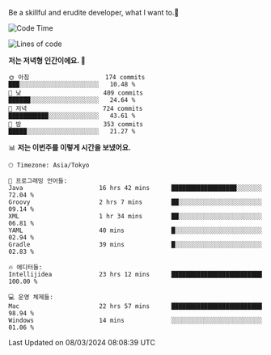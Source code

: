 Be a skillful and erudite developer, what I want to.👶

<!--START_SECTION:waka-->
![Code Time](http://img.shields.io/badge/Code%20Time-495%20hrs%2022%20mins-blue)

![Lines of code](https://img.shields.io/badge/%EC%A0%80%EB%8A%94%20%EC%97%AC%ED%83%9C%EA%B9%8C%EC%A7%80%20-800.6%20thousand%20%EC%A4%84%EC%9D%98%20%EC%BD%94%EB%93%9C%EB%A5%BC%20%EC%9E%91%EC%84%B1%ED%96%88%EC%96%B4%EC%9A%94.-blue)

**저는 저녁형 인간이에요. 🦉** 

```text
🌞 아침                     174 commits         ███░░░░░░░░░░░░░░░░░░░░░░   10.48 % 
🌆 낮　                     409 commits         ██████░░░░░░░░░░░░░░░░░░░   24.64 % 
🌃 저녁                     724 commits         ███████████░░░░░░░░░░░░░░   43.61 % 
🌙 밤　                     353 commits         █████░░░░░░░░░░░░░░░░░░░░   21.27 % 
```


📊 **저는 이번주를 이렇게 시간을 보냈어요.** 

```text
🕑︎ Timezone: Asia/Tokyo

💬 프로그래밍 언어들: 
Java                     16 hrs 42 mins      ██████████████████░░░░░░░   72.04 % 
Groovy                   2 hrs 7 mins        ██░░░░░░░░░░░░░░░░░░░░░░░   09.14 % 
XML                      1 hr 34 mins        ██░░░░░░░░░░░░░░░░░░░░░░░   06.81 % 
YAML                     40 mins             █░░░░░░░░░░░░░░░░░░░░░░░░   02.94 % 
Gradle                   39 mins             █░░░░░░░░░░░░░░░░░░░░░░░░   02.83 % 

🔥 에디터들: 
Intellijidea             23 hrs 12 mins      █████████████████████████   100.00 % 

💻 운영 체제들: 
Mac                      22 hrs 57 mins      █████████████████████████   98.94 % 
Windows                  14 mins             ░░░░░░░░░░░░░░░░░░░░░░░░░   01.06 % 
```


 Last Updated on 08/03/2024 08:08:39 UTC
<!--END_SECTION:waka-->
